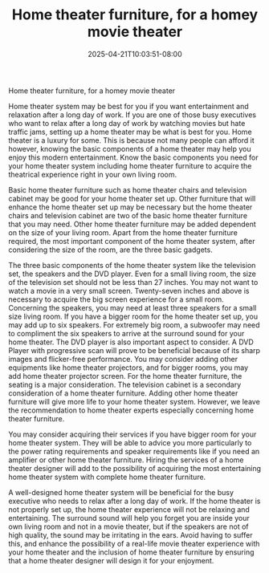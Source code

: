 ﻿---
title: "Home theater furniture, for a homey movie theater"
date: 2025-04-21T10:03:51-08:00
description: "Home-Theater Tips for Web Success"
featured_image: "/images/Home-Theater.jpg"
tags: ["Home Theater"]
---

Home theater furniture, for a homey movie theater


Home theater system may be best for you if you want entertainment and relaxation after a long day of work. If you are one of those busy executives who want to relax after a long day of work by watching movies but hate traffic jams, setting up a home theater may be what is best for you. Home theater is a luxury for some. This is because not many people can afford it however, knowing the basic components of a home theater may help you enjoy this modern entertainment. Know the basic components you need for your home theater system including home theater furniture to acquire the theatrical experience right in your own living room.

Basic home theater furniture such as home theater chairs and television cabinet may be good for your home theater set up. Other furniture that will enhance the home theater set up may be necessary but the home theater chairs and television cabinet are two of the basic home theater furniture that you may need. Other home theater furniture may be added dependent on the size of your living room. Apart from the home theater furniture required, the most important component of the home theater system, after considering the size of the room, are the three basic gadgets. 

The three basic components of the home theater system like the television set, the speakers and the DVD player. Even for a small living room, the size of the television set should not be less than 27 inches. You may not want to watch a movie in a very small screen. Twenty-seven inches and above is necessary to acquire the big screen experience for a small room. Concerning the speakers, you may need at least three speakers for a small size living room. If you have a bigger room for the home theater set up, you may add up to six speakers. For extremely big room, a subwoofer may need to compliment the six speakers to arrive at the surround sound for your home theater. The DVD player is also important aspect to consider. A DVD Player with progressive scan will prove to be beneficial because of its sharp images and flicker-free performance. You may consider adding other equipments like home theater projectors, and for bigger rooms, you may add home theater projector screen. For the home theater furniture, the seating is a major consideration. The television cabinet is a secondary consideration of a home theater furniture. Adding other home theater furniture will give more life to your home theater system. However, we leave the recommendation to home theater experts especially concerning home theater furniture.

You may consider acquiring their services if you have bigger room for your home theater system. They will be able to advice you more particularly to the power rating requirements and speaker requirements like if you need an amplifier or other home theater furniture. Hiring the services of a home theater designer will add to the possibility of acquiring the most entertaining home theater system with complete home theater furniture. 

A well-designed home theater system will be beneficial for the busy executive who needs to relax after a long day of work. If the home theater is not properly set up, the home theater experience will not be relaxing and entertaining. The surround sound will help you forget you are inside your own living room and not in a movie theater, but if the speakers are not of high quality, the sound may be irritating in the ears. Avoid having to suffer this, and enhance the possibility of a real-life movie theater experience with your home theater and the inclusion of home theater furniture by ensuring that a home theater designer will design it for your enjoyment.
 

